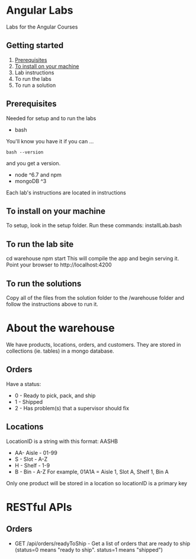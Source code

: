 # Angular Labs
Labs for the Angular Courses

## Getting started
1. [Prerequisites](#prerequisites)
1. [To install on your machine](#to-install-on-your-machine)
1. Lab instructions
1. To run the labs
1. To run a solution

## Prerequisites
Needed for setup and to run the labs
* bash 

You'll know you have it if you can ...

```
bash --version
```

and you get a version.

* node ^6.7 and npm
* mongoDB ^3


Each lab's instructions are located in instructions 

## To install on your machine

To setup, look in the setup folder. Run these commands:
installLab.bash

## To run the lab site
cd warehouse
npm start
This will compile the app and begin serving it.
Point your browser to http://localhost:4200

## To run the solutions
Copy all of the files from the solution folder to the /warehouse folder and follow the instructions above to run it.

# About the warehouse
We have products, locations, orders, and customers. They are stored in collections (ie. tables) in a mongo database.

## Orders
Have a status:
* 0 - Ready to pick, pack, and ship
* 1 - Shipped
* 2 - Has problem(s) that a supervisor should fix

## Locations
LocationID is a string with this format: AASHB
* AA- Aisle - 01-99
* S - Slot - A-Z
* H - Shelf - 1-9
* B - Bin - A-Z
For example, 
01A1A = Aisle 1, Slot A, Shelf 1, Bin A

Only one product will be stored in a location so locationID is a primary key

# RESTful APIs
## Orders
* GET /api/orders/readyToShip - Get a list of orders that are ready to ship (status=0 means "ready to ship". status=1 means "shipped")
